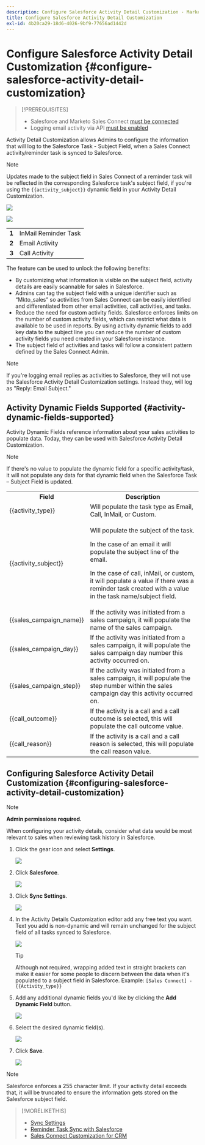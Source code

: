 ```yaml
---
description: Configure Salesforce Activity Detail Customization - Marketo Docs - Product Documentation
title: Configure Salesforce Activity Detail Customization
exl-id: 4b20ca29-18d6-4026-9bf9-77656ad1442d
---
```

# Configure Salesforce Activity Detail Customization {#configure-salesforce-activity-detail-customization}

>[!PREREQUISITES]
>
>* Salesforce and Marketo Sales Connect [must be connected](/help/marketo/product-docs/marketo-sales-connect/crm/salesforce-integration/connect-your-sales-connect-account-to-salesforce.md)
>* Logging email activity via API [must be enabled](/help/marketo/product-docs/marketo-sales-connect/crm/salesforce-integration/salesforce-sync-settings.md)

Activity Detail Customization allows Admins to configure the information that will log to the Salesforce Task - Subject Field, when a Sales Connect activity/reminder task is synced to Salesforce.

>[!NOTE]
>
>Updates made to the subject field in Sales Connect of a reminder task will be reflected in the corresponding Salesforce task's subject field, if you're using the `{{activity_subject}}` dynamic field in your Activity Detail Customization.

![](assets/configure-salesforce-activity-detail-customization-1.png)

![](assets/configure-salesforce-activity-detail-customization-2.png)

<table>
 <tr>
  <td><strong>1</td>
  <td>InMail Reminder Task</td>
 </tr>
 <tr>
  <td><strong>2</td>
  <td>Email Activity</td>
 </tr>
 <tr>
  <td><strong>3</td>
  <td>Call Activity</td>
 </tr>
</table>

The feature can be used to unlock the following benefits:

* By customizing what information is visible on the subject field, activity details are easily scannable for sales in Salesforce.
* Admins can tag the subject field with a unique identifier such as “Mkto_sales” so activities from Sales Connect can be easily identified and differentiated from other email activities, call activities, and tasks.
* Reduce the need for custom activity fields. Salesforce enforces limits on the number of custom activity fields, which can restrict what data is available to be used in reports. By using activity dynamic fields to add key data to the subject line you can reduce the number of custom activity fields you need created in your Salesforce instance.  
* The subject field of activities and tasks will follow a consistent pattern defined by the Sales Connect Admin.

>[!NOTE]
>
>If you're logging email replies as activities to Salesforce, they will not use the Salesforce Activity Detail Customization settings. Instead they, will log as "Reply: Email Subject."

## Activity Dynamic Fields Supported {#activity-dynamic-fields-supported}

Activity Dynamic Fields reference information about your sales activities to populate data. Today, they can be used with Salesforce Activity Detail Customization.

>[!NOTE]
>
>If there's no value to populate the dynamic field for a specific activity/task, it will not populate any data for that dynamic field when the Salesforce Task – Subject Field is updated.  

<table>
 <tr>
  <th>Field</th>
  <th>Description</th>
 </tr>
 <tr>
  <td>{{activity_type}}</td>
  <td>Will populate the task type as Email, Call, InMail, or Custom.</td>
 </tr>
 <tr>
  <td>{{activity_subject}}</td>
  <td><p>Will populate the subject of the task.</p>
      <p>In the case of an email it will populate the subject line of the email.</p>
      <p>In the case of call, inMail, or custom, it will populate a value if there was a reminder task created with a value in the task name/subject field.</p></td>
 </tr>
 <tr>
  <td>{{sales_campaign_name}}</td>
  <td>If the activity was initiated from a sales campaign, it will populate the name of the sales campaign.</td>
 </tr>
 <tr>
  <td>{{sales_campaign_day}}</td>
  <td>If the activity was initiated from a sales campaign, it will populate the sales campaign day number this activity occurred on.</td>
 </tr>
 <tr>
  <td>{{sales_campaign_step}}</td>
  <td>If the activity was initiated from a sales campaign, it will populate the step number within the sales campaign day this activity occurred on.</td>
 </tr>
 <tr>
  <td>{{call_outcome}}</td>
  <td>If the activity is a call and a call outcome is selected, this will populate the call outcome value.</td>
 </tr>
 <tr>
  <td>{{call_reason}}</td>
  <td>If the activity is a call and a call reason is selected, this will populate the call reason value.</td>
 </tr>
</table>

## Configuring Salesforce Activity Detail Customization {#configuring-salesforce-activity-detail-customization}

>[!NOTE]
>
>**Admin permissions required.**

When configuring your activity details, consider what data would be most relevant to sales when reviewing task history in Salesforce.

1. Click the gear icon and select **Settings**.

   ![](assets/configure-salesforce-activity-detail-customization-3.png)

1. Click **Salesforce**.

   ![](assets/configure-salesforce-activity-detail-customization-4.png)

1. Click **Sync Settings**.

   ![](assets/configure-salesforce-activity-detail-customization-5.png)

1. In the Activity Details Customization editor add any free text you want. Text you add is non-dynamic and will remain unchanged for the subject field of all tasks synced to Salesforce.

   ![](assets/configure-salesforce-activity-detail-customization-6.png)

   >[!TIP]
   >
   >Although not required, wrapping added text in straight brackets can make it easier for some people to discern between the data when it's populated to a subject field in Salesforce. Example: `[Sales Connect] - {{Activity_type}}`

1. Add any additional dynamic fields you'd like by clicking the **Add Dynamic Field** button.

   ![](assets/configure-salesforce-activity-detail-customization-7.png)

1. Select the desired dynamic field(s).

   ![](assets/configure-salesforce-activity-detail-customization-8.png)

1. Click **Save**.

   ![](assets/configure-salesforce-activity-detail-customization-9.png)

>[!NOTE]
>
>Salesforce enforces a 255 character limit. If your activity detail exceeds that, it will be truncated to ensure the information gets stored on the Salesforce subject field.  

>[!MORELIKETHIS]
>
>* [Sync Settings](/help/marketo/product-docs/marketo-sales-connect/crm/salesforce-integration/salesforce-sync-settings.md)
>* [Reminder Task Sync with Salesforce](/help/marketo/product-docs/marketo-sales-connect/tasks/reminder-task-sync-with-salesforce.md)
>* [Sales Connect Customization for CRM](/help/marketo/product-docs/marketo-sales-connect/crm/salesforce-customization/sales-connect-customizations-for-crm.md)
